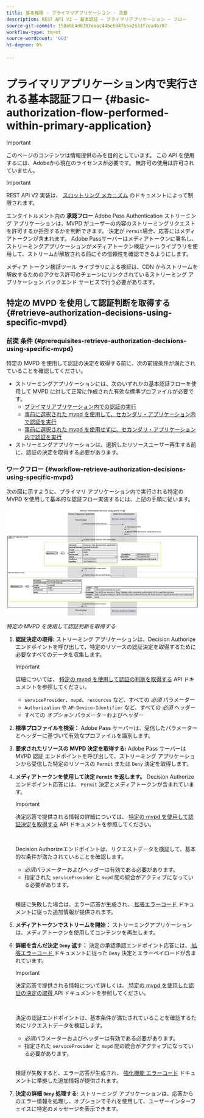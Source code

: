 ```yaml
---
title: 基本権限 - プライマリアプリケーション - 流量
description: REST API V2 – 基本認証 – プライマリアプリケーション – フロー
source-git-commit: 150e064d0287eaac446c694fb5a2633f7ea4b797
workflow-type: tm+mt
source-wordcount: '603'
ht-degree: 0%

---
```



# プライマリアプリケーション内で実行される基本認証フロー {#basic-authorization-flow-performed-within-primary-application}

>[!IMPORTANT]
>
> このページのコンテンツは情報提供のみを目的としています。 この API を使用するには、Adobeから現在のライセンスが必要です。 無許可の使用は許可されていません。

>[!IMPORTANT]
>
> REST API V2 実装は、 [スロットリング メカニズム](/help/authentication/throttling-mechanism.md) のドキュメントによって制限されます。

エンタイトルメント内の **承認フロー** Adobe Pass Authentication ストリーミング アプリケーションは、MVPD がユーザーの内容のストリーミングリクエストを許可するか拒否するかを判断できます。 決定が `Permit`場合、応答にはメディアトークンが含まれます。 Adobe Passサーバーはメディアトークンに署名し、ストリーミングアプリケーションがメディアトークン検証ツールライブラリを使用して、ストリームが解放される前にその信頼性を確認できるようにします。

メディア トークン検証ツール ライブラリによる検証は、CDN からストリームを解放するためのアクセス許可のチェーンにリンクされているストリーミング アプリケーション バックエンド サービスで行う必要があります。

## 特定の MVPD を使用して認証判断を取得する {#retrieve-authorization-decisions-using-specific-mvpd}

### 前提 条件 {#prerequisites-retrieve-authorization-decisions-using-specific-mvpd}

特定の MVPD を使用して認証の決定を取得する前に、次の前提条件が満たされていることを確認してください。

* ストリーミングアプリケーションには、次のいずれかの基本認証フローを使用して MVPD に対して正常に作成された有効な標準プロファイルが必要です。
   * [プライマリアプリケーション内での認証の実行](./rest-api-v2-basic-authentication-primary-application-flow.md)
   * [事前に選択された mvpd を使用して、セカンダリ・アプリケーション内で認証を実行](./rest-api-v2-basic-authentication-secondary-application-flow.md)
   * [事前に選択された mvpd を使用せずに、セカンダリ・アプリケーション内で認証を実行](./rest-api-v2-basic-authentication-secondary-application-flow.md)
* ストリーミングアプリケーションは、選択したリソースユーザー再生する前に、認証の決定を取得する必要があります。

### ワークフロー {#workflow-retrieve-authorization-decisions-using-specific-mvpd}

次の図に示すように、プライマリ アプリケーション内で実行される特定の MVPD を使用して基本的な認証フロー実装するには、上記の手順に従います。

![特定の MVPD を使用して認証判断を取得する](../../../assets/rest-api-v2/flows/basic-access-flows/rest-api-v2-retrieve-authorization-decisions-within-primary-application-using-specific-mvpd.png)

*特定の MVPD を使用して認証判断を取得する*

1. **認証決定の取得:** ストリーミング アプリケーションは、Decision Authorize エンドポイントを呼び出して、特定のリソースの認証決定を取得するために必要なすべてのデータを収集します。

   >[!IMPORTANT]
   >
   > 詳細については、 [特定の mvpd を使用して認証の判断を取得する](../../apis/decisions-apis/rest-api-v2-decisions-apis-retrieve-authorization-decisions-using-specific-mvpd.md) API ドキュメントを参照してください。
   >
   > * `serviceProvider`、`mvpd`、`resources` など、すべての _必須_ パラメーター
   > * `Authorization` や `AP-Device-Identifier` など、すべての _必須_ ヘッダー
   > * すべての _オプション_ パラメーターおよびヘッダー

1. **標準プロファイルを検索：** Adobe Pass サーバーは、受信したパラメーターとヘッダーに基づいて有効なプロファイルを識別します。

1. **要求されたリソースの MVPD 決定を取得する:** Adobe Pass サーバーは MVPD 認証 エンドポイントを呼び出して、ストリーミング アプリケーションから受信した特定のリソースの `Permit` または `Deny` 決定を取得します。

1. **メディアトークンを使用して決定 `Permit` を返します。** Decision Authorize エンドポイント応答には、 `Permit` 決定とメディアトークンが含まれています。

   >[!IMPORTANT]
   >
   > 決定応答で提供される情報の詳細については、 [特定の mvpd を使用して認証決定を取得する](../../apis/decisions-apis/rest-api-v2-decisions-apis-retrieve-authorization-decisions-using-specific-mvpd.md) API ドキュメントを参照してください。
   > 
   > <br/>
   > 
   > Decision Authorizeエンドポイントは、リクエストデータを検証して、基本的な条件が満たされていることを確認します。
   >
   > * _必須_&#x200B;パラメーターおよびヘッダーは有効である必要があります。
   > * 指定された `serviceProvider` と `mvpd` 間の統合がアクティブになっている必要があります。
   >
   > <br/>
   > 
   > 検証に失敗した場合は、エラー応答が生成され、[ 拡張エラーコード ](../../../enhanced-error-codes.md) ドキュメントに従った追加情報が提供されます。

1. **メディアトークンでストリームを開始：** ストリーミングアプリケーションは、メディアトークンを使用してコンテンツを再生します。

1. **詳細を含んだ決定 `Deny` 返す：** 決定の承認承認エンドポイント応答には、[ 拡張エラーコード ](../../../enhanced-error-codes.md) ドキュメントに従った `Deny` 決定とエラーペイロードが含まれています。

   >[!IMPORTANT]
   >
   > 決定応答で提供される情報について詳しくは、[ 特定の mvpd を使用した認証の決定の取得 ](../../apis/decisions-apis/rest-api-v2-decisions-apis-retrieve-authorization-decisions-using-specific-mvpd.md) API ドキュメントを参照してください。
   > 
   > <br/>
   > 
   > 決定の認証エンドポイントは、基本条件が満たされていることを確認するためにリクエストデータを検証します。
   >
   > * _必須_&#x200B;パラメーターおよびヘッダーは有効である必要があります。
   > * 指定された `serviceProvider` と `mvpd` 間の統合がアクティブになっている必要があります。
   >
   > <br/>
   > 
   > 検証が失敗すると、エラー応答が生成され、 [強化機能 エラーコード](../../../enhanced-error-codes.md) ドキュメントに準拠した追加情報が提供されます。

1. **決定の詳細 `Deny` 処理する:** ストリーミング アプリケーションは、応答からのエラー情報を処理し、オプションでそれを使用して、ユーザーインターフェイスに特定のメッセージを表示できます。
